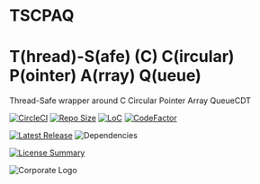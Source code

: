 # TSCPAQ
T(hread)-S(afe) (C) C(ircular) P(ointer) A(rray) Q(ueue)
==========
Thread-Safe wrapper around C Circular Pointer Array QueueCDT

[![CircleCI](https://img.shields.io/circleci/build/github/InnovAnon-Inc/TSCPAQ?color=%23FF1100&logo=InnovAnon%2C%20Inc.&logoColor=%23FF1133&style=plastic)](https://circleci.com/gh/InnovAnon-Inc/TSCPAQ)
[![Repo Size](https://img.shields.io/github/repo-size/InnovAnon-Inc/TSCPAQ?color=%23FF1100&logo=InnovAnon%2C%20Inc.&logoColor=%23FF1133&style=plastic)](https://github.com/InnovAnon-Inc/TSCPAQ)
[![LoC](https://tokei.rs/b1/github/InnovAnon-Inc/TSCPAQ?category=code)](https://github.com/InnovAnon-Inc/TSCPAQ)
[![CodeFactor](https://www.codefactor.io/repository/github/InnovAnon-Inc/TSCPAQ/badge)](https://www.codefactor.io/repository/github/InnovAnon-Inc/TSCPAQ)

[![Latest Release](https://img.shields.io/github/commits-since/InnovAnon-Inc/TSCPAQ/latest?color=%23FF1100&include_prereleases&logo=InnovAnon%2C%20Inc.&logoColor=%23FF1133&style=plastic)](https://github.com/InnovAnon-Inc/TSCPAQ/releases/latest)
![Dependencies](https://img.shields.io/librariesio/github/InnovAnon-Inc/TSCPAQ?color=%23FF1100&style=plastic)

[![License Summary](https://img.shields.io/github/license/InnovAnon-Inc/TSCPAQ?color=%23FF1100&label=Free%20Code%20for%20a%20Free%20World%21&logo=InnovAnon%2C%20Inc.&logoColor=%23FF1133&style=plastic)](https://tldrlegal.com/license/unlicense#summary)

![Corporate Logo](https://i.imgur.com/UD8y4Is.gif)

